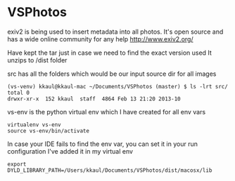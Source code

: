 # VSPhotos

exiv2 is being used to insert metadata into all photos.
It's open source and has a wide online community for any help
http://www.exiv2.org/

Have kept the tar just in case we need to find the exact version used
It unzips to /dist folder

src has all the folders which would be our input source dir for all images
```
(vs-venv) kkaul@kkaul-mac ~/Documents/VSPhotos (master) $ ls -lrt src/
total 0
drwxr-xr-x  152 kkaul  staff  4864 Feb 13 21:20 2013-10
```

vs-env is the python virtual env which I have created for all env vars
```
virtualenv vs-env
source vs-env/bin/activate
```

In case your IDE fails to find the env var, you can set it in your run configuration
I've added it in my virtual env
```
export DYLD_LIBRARY_PATH=/Users/kkaul/Documents/VSPhotos/dist/macosx/lib
```

